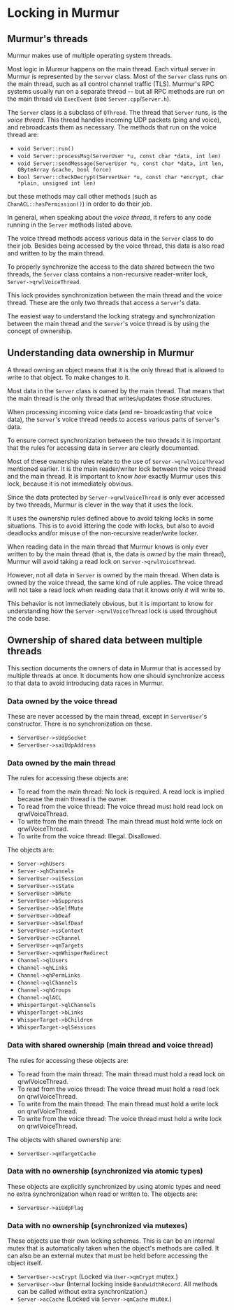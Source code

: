 # Locking in Murmur

## Murmur's threads

Murmur makes use of multiple operating system threads.

Most logic in Murmur happens on the main thread.
Each virtual server in Murmur is represented by the
`Server` class. Most of the `Server` class runs on the
main thread, such as all control channel traffic (TLS).
Murmur's RPC systems usually run on a separate thread --
but all RPC methods are run on the main thread via
`ExecEvent` (see `Server.cpp`/`Server.h`).

The `Server` class is a subclass of `QThread`. The
thread that `Server` runs, is the *voice thread*.
This thread handles incoming UDP packets (ping and
voice), and rebroadcasts them as necessary.
The methods that run on the voice thread are:

- `void Server::run()`
- `void Server::processMsg(ServerUser *u, const char *data, int len)`
- `void Server::sendMessage(ServerUser *u, const char *data, int len, QByteArray &cache, bool force)`
- `bool Server::checkDecrypt(ServerUser *u, const char *encrypt, char *plain, unsigned int len)`

but these methods may call other methods
(such as `ChanACL::hasPermission()`) in order to
do their job.

In general, when speaking about the *voice thread*,
it refers to any code running in the `Server` methods
listed above.

The voice thread methods access various data in the
`Server` class to do their job. Besides being accessed
by the voice thread, this data is also read and written
to by the main thread.

To properly synchronize the access to the data shared
between the two threads, the `Server` class contains
a non-recursive reader-writer lock, `Server->qrwlVoiceThread`. 

This lock provides synchronization between the
main thread and the voice thread. These are the
only two threads that access a `Server`'s data.

The easiest way to understand the locking strategy
and synchronization between the main thread and the
`Server`'s voice thread is by using the concept of
ownership.

## Understanding data ownership in Murmur

A thread owning an object means that it is the only
thread that is allowed to write to that object. To
make changes to it.

Most data in the `Server` class is owned by the main
thread. That means that the main thread is the only
thread that writes/updates those structures.

When processing incoming voice data (and re-
broadcasting that voice data), the `Server`'s voice
thread needs to access various parts of `Server`'s data.

To ensure correct synchronization between the two
threads it is important that the rules for accessing
data in `Server` are clearly documented.

Most of these ownership rules relate to the use of
`Server->qrwlVoiceThread` mentioned earlier. It is
the main reader/writer lock between the voice thread
and the main thread. It is important to know *how*
exactly Murmur uses this lock, because it is not
immediately obvious.

Since the data protected by `Server->qrwlVoiceThread`
is only ever accessed by two threads, Murmur is clever in
the way that it uses the lock.

It uses the ownership rules defined above to avoid taking
locks in some situations. This is to avoid littering the
code with locks, but also to avoid deadlocks and/or misuse
of the non-recursive reader/write locker.

When reading data in the main thread that Murmur knows is
only ever written to by the main thread (that is, the data
is *owned* by the main thread), Murmur will avoid taking a
read lock on `Server->qrwlVoiceThread`.

However, not all data in `Server` is owned by the main thread.
When data is owned by the voice thread, the same kind of rule
applies. The voice thread will not take a read lock when reading
data that it knows only *it* will write to.

This behavior is not immediately obvious, but it is important
to know for understanding how the `Server->qrwlVoiceThread`
lock is used throughout the code base.

## Ownership of shared data between multiple threads

This section documents the owners of data in Murmur that is
accessed by multiple threads at once. It documents how one
should synchronize access to that data to avoid introducing
data races in Murmur.

### Data owned by the voice thread

These are never accessed by the main thread, except in `ServerUser`'s constructor.
There is no synchronization on these.

- `ServerUser->sUdpSocket`
- `ServerUser->saiUdpAddress`

### Data owned by the main thread

The rules for accessing these objects are:

- To read from the main thread: No lock is required.
  A read lock is implied because the main thread is the owner.
- To read from the voice thread: The voice thread must hold read lock on qrwlVoiceThread.
- To write from the main thread: The main thread must hold write lock on qrwlVoiceThread.
- To write from the voice thread: Illegal. Disallowed.

The objects are:

- `Server->qhUsers`
- `Server->qhChannels`
- `ServerUser->uiSession`
- `ServerUser->sState`
- `ServerUser->bMute`
- `ServerUser->bSuppress`
- `ServerUser->bSelfMute`
- `ServerUser->bDeaf`
- `ServerUser->bSelfDeaf`
- `ServerUser->ssContext`
- `ServerUser->cChannel`
- `ServerUser->qmTargets`
- `ServerUser->qmWhisperRedirect`
- `Channel->qlUsers`
- `Channel->qhLinks`
- `Channel->qhPermLinks`
- `Channel->qlChannels`
- `Channel->qhGroups`
- `Channel->qlACL`
- `WhisperTarget->qlChannels`
- `WhisperTarget->bLinks`
- `WhisperTarget->bChildren`
- `WhisperTarget->qlSessions`

### Data with shared ownership (main thread and voice thread)

The rules for accessing these objects are:

- To read from the main thread: The main thread must hold a read lock on qrwlVoiceThread.
- To read from the voice thread: The voice thread must hold a read lock on qrwlVoiceThread.
- To write from the main thread: The main thread must hold a write lock on qrwlVoiceThread.
- To write from the voice thread: The voice thread must hold a write lock on qrwlVoiceThread.

The objects with shared ownership are:

-  `ServerUser->qmTargetCache`

### Data with no ownership (synchronized via atomic types)

These objects are explicitly synchronized by using atomic types
and need no extra synchronization when read or written to.
The objects are:

- `ServerUser->aiUdpFlag`

### Data with no ownership (synchronized via mutexes)

These objects use their own locking schemes. This is can be
an internal mutex that is automatically taken when the object's
methods are called. It can also be an external mutex that must
be held before accessing the object itself.

- `ServerUser->csCrypt` (Locked via `User->qmCrypt` mutex.)
- `ServerUser->bwr` (Internal locking inside `BandwidthRecord`. All methods can be called without extra synchronization.)
- `Server->acCache` (Locked via `Server->qmCache` mutex.)
